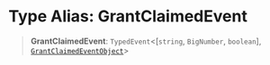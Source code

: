 # Type Alias: GrantClaimedEvent

> **GrantClaimedEvent**: `TypedEvent`\<\[`string`, `BigNumber`, `boolean`\], [`GrantClaimedEventObject`](../interfaces/GrantClaimedEventObject.md)\>
